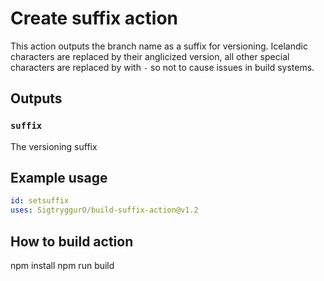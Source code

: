
# Create suffix action

This action outputs the branch name as a suffix for versioning.
Icelandic characters are replaced by their anglicized version,
all other special characters are replaced by with `-` so not
to cause issues in build systems.

## Outputs

### `suffix`

The versioning suffix

## Example usage

```yaml
id: setsuffix
uses: SigtryggurO/build-suffix-action@v1.2
```

## How to build action

  npm install
  npm run build
